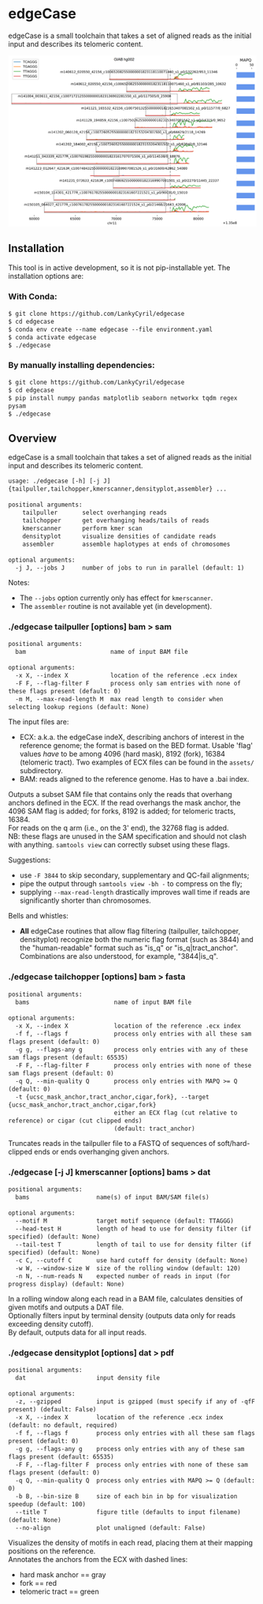 edgeCase
========

edgeCase is a small toolchain that takes a set of aligned reads as the initial
input and describes its telomeric content.

![densityplot_sample](assets/densityplot-example.png?raw=true "densityplot sample")

## Installation

This tool is in active development, so it is not pip-installable yet.
The installation options are:

### With Conda:

```{sh}
$ git clone https://github.com/LankyCyril/edgecase
$ cd edgecase
$ conda env create --name edgecase --file environment.yaml
$ conda activate edgecase
$ ./edgecase
```

### By manually installing dependencies:

```{sh}
$ git clone https://github.com/LankyCyril/edgecase
$ cd edgecase
$ pip install numpy pandas matplotlib seaborn networkx tqdm regex pysam
$ ./edgecase
```

## Overview

edgeCase is a small toolchain that takes a set of aligned reads as the initial
input and describes its telomeric content.

```{sh}
usage: ./edgecase [-h] [-j J] {tailpuller,tailchopper,kmerscanner,densityplot,assembler} ...

positional arguments:
    tailpuller       select overhanging reads
    tailchopper      get overhanging heads/tails of reads
    kmerscanner      perform kmer scan
    densityplot      visualize densities of candidate reads
    assembler        assemble haplotypes at ends of chromosomes

optional arguments:
  -j J, --jobs J     number of jobs to run in parallel (default: 1)
```

Notes:
* The `--jobs` option currently only has effect for `kmerscanner`.
* The `assembler` routine is not available yet (in development).

### ./edgecase tailpuller [options] bam > sam

```{sh}
positional arguments:
  bam                        name of input BAM file

optional arguments:
  -x X, --index X            location of the reference .ecx index
  -F F, --flag-filter F      process only sam entries with none of these flags present (default: 0)
  -m M, --max-read-length M  max read length to consider when selecting lookup regions (default: None)
```

The input files are:
* ECX: a.k.a. the edgeCase indeX, describing anchors of interest in the
reference genome; the format is based on the BED format. Usable 'flag' values
*have* to be among 4096 (hard mask), 8192 (fork), 16384 (telomeric tract). Two
examples of ECX files can be found in the `assets/` subdirectory.
* BAM: reads aligned to the reference genome. Has to have a .bai index.

Outputs a subset SAM file that contains only the reads that overhang anchors
defined in the ECX. If the read overhangs the mask anchor, the 4096 SAM flag is
added; for forks, 8192 is added; for telomeric tracts, 16384.  
For reads on the q arm (i.e., on the 3' end), the 32768 flag is added.  
NB: these flags are unused in the SAM specification and should not clash with
anything. `samtools view` can correctly subset using these flags.

Suggestions:
* use `-F 3844` to skip secondary, supplementary and QC-fail alignments;
* pipe the output through `samtools view -bh -` to compress on the fly;
* supplying `--max-read-length` drastically improves wall time if reads are
significantly shorter than chromosomes.

Bells and whistles:
* **All** edgeCase routines that allow flag filtering (tailpuller, tailchopper,
densityplot) recognize both the numeric flag format (such as 3844) and the
"human-readable" format such as "is_q" or "is_q|tract_anchor". Combinations are
also understood, for example, "3844|is_q".

### ./edgecase tailchopper [options] bam > fasta

```{sh}
positional arguments:
  bams                        name of input BAM file

optional arguments:
  -x X, --index X             location of the reference .ecx index
  -f f, --flags f             process only entries with all these sam flags present (default: 0)
  -g g, --flags-any g         process only entries with any of these sam flags present (default: 65535)
  -F F, --flag-filter F       process only entries with none of these sam flags present (default: 0)
  -q Q, --min-quality Q       process only entries with MAPQ >= Q (default: 0)
  -t {ucsc_mask_anchor,tract_anchor,cigar,fork}, --target {ucsc_mask_anchor,tract_anchor,cigar,fork}
                              either an ECX flag (cut relative to reference) or cigar (cut clipped ends)
                              (default: tract_anchor)
```

Truncates reads in the tailpuller file to a FASTQ of sequences of
soft/hard-clipped ends or ends overhanging given anchors.

### ./edgecase [-j J] kmerscanner [options] bams > dat

```{sh}
positional arguments:
  bams                   name(s) of input BAM/SAM file(s)

optional arguments:
  --motif M              target motif sequence (default: TTAGGG)
  --head-test H          length of head to use for density filter (if specified) (default: None)
  --tail-test T          length of tail to use for density filter (if specified) (default: None)
  -c C, --cutoff C       use hard cutoff for density (default: None)
  -w W, --window-size W  size of the rolling window (default: 120)
  -n N, --num-reads N    expected number of reads in input (for progress display) (default: None)
```

In a rolling window along each read in a BAM file, calculates densities of given
motifs and outputs a DAT file.  
Optionally filters input by terminal density (outputs data only for reads
exceeding density cutoff).  
By default, outputs data for all input reads.

### ./edgecase densityplot [options] dat > pdf

```
positional arguments:
  dat                    input density file

optional arguments:
  -z, --gzipped          input is gzipped (must specify if any of -qfF present) (default: False)
  -x X, --index X        location of the reference .ecx index (default: no default, required)
  -f f, --flags f        process only entries with all these sam flags present (default: 0)
  -g g, --flags-any g    process only entries with any of these sam flags present (default: 65535)
  -F F, --flag-filter F  process only entries with none of these sam flags present (default: 0)
  -q Q, --min-quality Q  process only entries with MAPQ >= Q (default: 0)
  -b B, --bin-size B     size of each bin in bp for visualization speedup (default: 100)
  --title T              figure title (defaults to input filename) (default: None)
  --no-align             plot unaligned (default: False)
```

Visualizes the density of motifs in each read, placing them at their mapping
positions on the reference.  
Annotates the anchors from the ECX with dashed lines:
* hard mask anchor == gray
* fork == red
* telomeric tract == green
